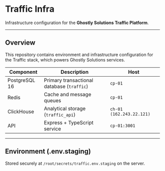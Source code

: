 # Traffic Infra

Infrastructure configuration for the **Ghostly Solutions Traffic Platform**.

---

## Overview

This repository contains environment and infrastructure configuration for the Traffic stack, which powers Ghostly Solutions services.

| Component | Description | Host |
|------------|--------------|------|
|  PostgreSQL 16 | Primary transactional database (`traffic`) | `cp-01` |
|  Redis | Cache and message queues | `cp-01` |
|  ClickHouse | Analytical storage (`traffic_api`) | `ch-01 (162.243.22.121)` |
|  API | Express + TypeScript service | `cp-01:3001` |

---

##  Environment (.env.staging)

Stored securely at `/root/secrets/traffic.env.staging` on the server.
